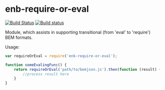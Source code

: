 # enb-require-or-eval

[![Build Status](https://travis-ci.org/enb-make/enb-require-or-eval.svg)](https://travis-ci.org/enb-make/enb-require-or-eval)
[![Build status](https://ci.appveyor.com/api/projects/status/e70sj2xly3krnde4?svg=true)](https://ci.appveyor.com/project/SwinX/enb-require-or-eval)

Module, which assists in supporting transitional (from 'eval' to 'require') BEM formats.

Usage:

```js
var requireOrEval = require('enb-require-or-eval');

function someEvalingFunc() {
	return requireOrEval('path/to/bemjson.js').then(function (result) {
		//process result here
	}
}
```
